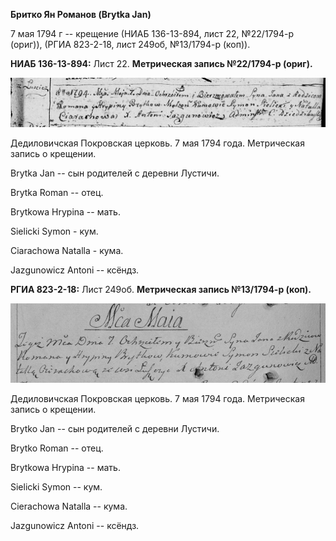 **Бритко Ян Романов (Brytka Jan)**

7 мая 1794 г -- крещение (НИАБ 136-13-894, лист 22, №22/1794-р (ориг)),
(РГИА 823-2-18, лист 249об, №13/1794-р (коп)).

**НИАБ 136-13-894:** Лист 22. **Метрическая запись №22/1794-р (ориг).**

![](./media/c1bc4baaba6964cd4fe20751f9bff990d1005a0b.png)

Дедиловичская Покровская церковь. 7 мая 1794 года. Метрическая запись о
крещении.

Brytka Jan -- сын родителей с деревни Лустичи.

Brytka Roman -- отец.

Brytkowa Hrypina -- мать.

Sielicki Symon - кум.

Ciarachowa Natalla - кума.

Jazgunowicz Antoni -- ксёндз.

**РГИА 823-2-18:** Лист 249об. **Метрическая запись №13/1794-р (коп).**

![](./media/edece90f2a80ae497c7c919d66dda92fab69bf9d.png)

Дедиловичская Покровская церковь. 7 мая 1794 года. Метрическая запись о
крещении.

Brytko Jan -- сын родителей с деревни Лустичи.

Brytko Roman -- отец.

Brytkowa Hrypina -- мать.

Sielicki Symon -- кум.

Cierachowa Natalla -- кума.

Jazgunowicz Antoni -- ксёндз.
